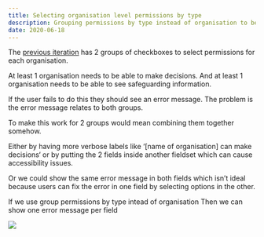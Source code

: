 ```yaml
---
title: Selecting organisation level permissions by type
description: Grouping permissions by type instead of organisation to better handle validation errors
date: 2020-06-18
---
```


The [previous iteration](/manage-teacher-training-applications/setting-up-permissions-iteration-4/#organisation-set-up-permissions-form) has 2 groups of checkboxes to select permissions for each organisation.

At least 1 organisation needs to be able to make decisions. And at least 1 organisation needs to be able to see safeguarding information.

If the user fails to do this they should see an error message. The problem is the error message relates to both groups.

To make this work for 2 groups would mean combining them together somehow.

Either by having more verbose labels like ‘[name of organisation] can make decisions‘ or by putting the 2 fields inside another fieldset which can cause accessibility issues.

Or we could show the same error message in both fields which isn’t ideal because users can fix the error in one field by selecting options in the other.

If we use group permissions by type intead of organisation
Then we can show one error message per field

![](type.png)
